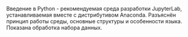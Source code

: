 Введение в Python - рекомендуемая среда разработки JupyterLab, 
устанавливаемая вместе с дистрибутивом Anaconda. 
Разъяснён принцип работы среды, основные структуры и 
особенности языка. Показана обработка набора данных.